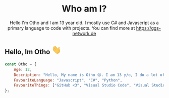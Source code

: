 <!-- You found this secret 👏 -->
<!--
    My secret things lol
    
    - I code more hours 
    - I am a gamer too 
    - I play Call of Duty Modern Warfare 2019, Call of Duty Modern Warfare 2, Call of Duty Black Ops 2 and Warzone ;-;
    - This readme.md is created using GitHub Codespaces 👀
-->
    
<h1 align="center">Who am I?</h1>
<p align="center">Hello I'm Otho and I am 13 year old. I mostly use C# and Javascript as a primary language to code with projects. You can find more at <a href="https://ggs-network.de">https://ggs-network.de</a></p>

## Hello, Im Otho <img src="WaveIcon.gif" width="30px">

```js
const Otho = {
    Age: 12,
    Description: "Hello, My name is Otho 😉. I am 13 y/o, I do a lot of programming outside of school...",
    FavouriteLanguage: "Javascript", "C#", "Python",
    FavouriteThings: ["GitHub <3", "Visual Studio Code", "Visual Studio 1019", "NodeJS"]
}; 
```
